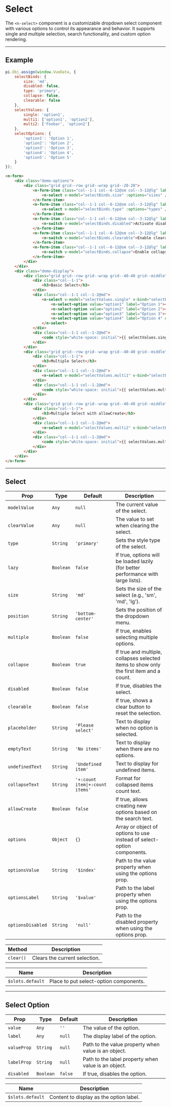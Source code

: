 # Select

The `<n-select>` component is a customizable dropdown select component with various options to control its appearance and behavior. It supports single and multiple selection, search functionality, and custom option rendering.

<hr>

## Example

```js [demo]
pi.Obj.assign(window.VueData, {
    selectBinds: {
        size: 'md', 
        disabled: false, 
        type: 'primary',
        collapse: false,
        clearable: false
    },
    selectValues: {
        single: 'option1',
        multi1: ['option1', 'option2'],
        multi2: ['Foobar', 'option2']
    },
    selectOptions: {
        'option1': 'Option 1',
        'option2': 'Option 2',
        'option3': 'Option 3',
        'option4': 'Option 4',
        'option5': 'Option 5'
    }
});
```

```html [demo]
<n-form>
    <div class="demo-options">
        <div class="grid grid--row grid--wrap grid--20-20">
            <n-form-item class="col--1-1 col--6-12@sm col--3-12@lg" label="Size">
                <n-select v-model="selectBinds.size" :options="sizes" />
            </n-form-item>
            <n-form-item class="col--1-1 col--6-12@sm col--3-12@lg" label="Type">
                <n-select v-model="selectBinds.type" :options="types" />
            </n-form-item>
            <n-form-item class="col--1-1 col--6-12@sm col--3-12@lg" label="Disabled">
                <n-switch v-model="selectBinds.disabled">Activate disable state</n-switch>
            </n-form-item>
            <n-form-item class="col--1-1 col--6-12@sm col--3-12@lg" label="Clearable">
                <n-switch v-model="selectBinds.clearable">Enable clearable</n-switch>
            </n-form-item>
            <n-form-item class="col--1-1 col--6-12@sm col--3-12@lg" label="Collapse">
                <n-switch v-model="selectBinds.collapse">Enable collapse</n-switch>
            </n-form-item>
        </div>
    </div>
    <div class="demo-display">
        <div class="grid grid--row grid--wrap grid--40-40 grid--middle">
            <div class="col--1-1">
                <h3>Basic Select</h3>
            </div>
            <div class="col--1-1 col--1-2@md">
                <n-select v-model="selectValues.single" v-bind="selectBinds" placeholder="Please select an option"  :options="selectOptions">
                    <n-select-option value="option1" label="Option 1"></n-select-option>
                    <n-select-option value="option2" label="Option 2"></n-select-option>
                    <n-select-option value="option3" label="Option 3"></n-select-option>
                    <n-select-option value="option4" label="Option 4" disabled></n-select-option>
                </n-select>
            </div>
            <div class="col--1-1 col--1-2@md">
                <code style="white-space: initial">{{ selectValues.single }}</code>
            </div>
        </div>
        <div class="grid grid--row grid--wrap grid--40-40 grid--middle">
            <div class="col--1-1">
                <h3>Multiple Select</h3>
            </div>
            <div class="col--1-1 col--1-2@md">
                <n-select v-model="selectValues.multi1" v-bind="selectBinds" multiple :options="selectOptions" />
            </div>
            <div class="col--1-1 col--1-2@md">
                <code style="white-space: initial">{{ selectValues.multi1 }}</code>
            </div>
        </div>
        <div class="grid grid--row grid--wrap grid--40-40 grid--middle">
            <div class="col--1-1">
                <h3>Multiple Select with allowCreate</h3>
            </div>
            <div class="col--1-1 col--1-2@md">
                <n-select v-model="selectValues.multi2" v-bind="selectBinds" :allow-create="true" multiple :options="selectOptions" />
            </div>
            <div class="col--1-1 col--1-2@md">
                <code style="white-space: initial">{{ selectValues.multi2 }}</code>
            </div>
        </div>
    </div>
</n-form>
```

<hr>

## Select

| **Prop**        | **Type**  | **Default**                    | **Description**                                                                                  |
|-----------------|-----------|--------------------------------|-------------------------------------------------------------------------------------------------|
| `modelValue`    | `Any`     | `null`                         | The current value of the select.                                                                |
| `clearValue`    | `Any`     | `null`                         | The value to set when clearing the select.                                                      |
| `type`          | `String`  | `'primary'`                    | Sets the style type of the select.                                                              |
| `lazy`          | `Boolean` | `false`                        | If true, options will be loaded lazily (for better performance with large lists).               |
| `size`          | `String`  | `'md'`                         | Sets the size of the select (e.g., 'sm', 'md', 'lg').                                           |
| `position`      | `String`  | `'bottom-center'`              | Sets the position of the dropdown menu.                                                         |
| `multiple`      | `Boolean` | `false`                        | If true, enables selecting multiple options.                                                    |
| `collapse`      | `Boolean` | `true`                         | If true and multiple, collapses selected items to show only the first item and a count.         |
| `disabled`      | `Boolean` | `false`                        | If true, disables the select.                                                                   |
| `clearable`     | `Boolean` | `false`                        | If true, shows a clear button to reset the selection.                                           |
| `placeholder`   | `String`  | `'Please select'`              | Text to display when no option is selected.                                                     |
| `emptyText`     | `String`  | `'No items'`                   | Text to display when there are no options.                                                      |
| `undefinedText` | `String`  | `'Undefined item'`             | Text to display for undefined items.                                                            |
| `collapseText`  | `String`  | `'+:count item\|+:count items'` | Format for collapsed items count text.                                             |
| `allowCreate`   | `Boolean` | `false`                        | If true, allows creating new options based on the search text.                                  |
| `options`       | `Object`  | `{}`                           | Array or object of options to use instead of select-option components.                          |
| `optionsValue`  | `String`  | `'$index'`                     | Path to the value property when using the options prop.                                         |
| `optionsLabel`  | `String`  | `'$value'`                     | Path to the label property when using the options prop.                                         |
| `optionsDisabled` | `String`  | `'null'`                       | Path to the disabled property when using the options prop.                                      |

| **Method**              | **Description**                                                      |
|-------------------------|----------------------------------------------------------------------|
| `clear()`               | Clears the current selection.                                        |


| **Name**         | **Description**                             |
|------------------|---------------------------------------------|
| `$slots.default` | Place to put select-option components.      |

<hr>

## Select Option

| **Prop**     | **Type**     | **Default** | **Description**                                              |
|--------------|--------------|-------------|--------------------------------------------------------------|
| `value`      | `Any`        | `''`        | The value of the option.                                     |
| `label`      | `Any`        | `null`      | The display label of the option.                             |
| `valueProp`  | `String`     | `null`      | Path to the value property when value is an object.          |
| `labelProp`  | `String`     | `null`      | Path to the label property when value is an object.          |
| `disabled`   | `Boolean`    | `false`     | If true, disables the option.                                |


| **Name**         | **Description**                             |
|------------------|---------------------------------------------|
| `$slots.default` | Content to display as the option label.     |